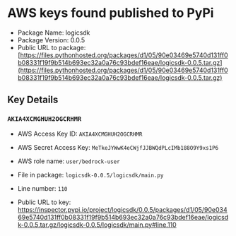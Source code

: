 # AWS keys found published to PyPi

* Package Name: logicsdk
* Package Version: 0.0.5
* Public URL to package: [https://files.pythonhosted.org/packages/d1/05/90e03469e5740d131ff0b08331f19f9b514b693ec32a0a76c93bdef16eae/logicsdk-0.0.5.tar.gz](https://files.pythonhosted.org/packages/d1/05/90e03469e5740d131ff0b08331f19f9b514b693ec32a0a76c93bdef16eae/logicsdk-0.0.5.tar.gz)

## Key Details

### `AKIA4XCMGHUH2OGCRHMR`

* AWS Access Key ID: `AKIA4XCMGHUH2OGCRHMR`
* AWS Secret Access Key: `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` 
* AWS role name: `user/bedrock-user`
* File in package: `logicsdk-0.0.5/logicsdk/main.py`
* Line number: `110`

* Public URL to key: https://inspector.pypi.io/project/logicsdk/0.0.5/packages/d1/05/90e03469e5740d131ff0b08331f19f9b514b693ec32a0a76c93bdef16eae/logicsdk-0.0.5.tar.gz/logicsdk-0.0.5/logicsdk/main.py#line.110


